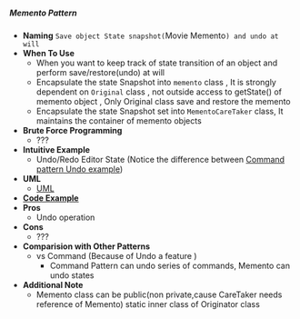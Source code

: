##### Memento Pattern
- **Naming** `Save object State snapshot(`Movie Memento`) and undo at will`
- **When To Use**
    - When you want to keep track of state transition of an object and perform save/restore(undo) at will
    - Encapsulate the state Snapshot into `memento` class , It is strongly dependent on `Original` class , not outside access to getState() of memento object , Only Original class save and restore the memento
    - Encapsulate the state Snapshot set into `MementoCareTaker` class, It maintains the container of memento objects
- **Brute Force Programming**
    - ???
- **Intuitive Example**
    - Undo/Redo Editor State (Notice the difference between [Command pattern Undo example](../Command/README.md))
- **UML**
    - [UML](UML.puml)
- [**Code Example**](./example)
- **Pros**
    - Undo operation
- **Cons**
    - ???
- **Comparision with Other Patterns**
    - vs Command (Because of Undo a feature )
        -  Command Pattern can undo series of commands, Memento can undo states
- **Additional Note**
    - Memento class can be public(non private,cause CareTaker needs reference of Memento) static inner class of Originator class 
